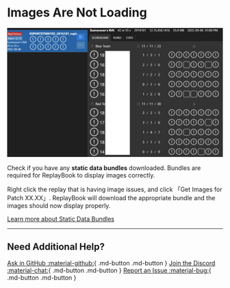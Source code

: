 # Images Are Not Loading

![Example of issue](../images/troubleshooting/imagesNotLoading_example.png)

Check if you have any **static data bundles** downloaded. Bundles are required for ReplayBook to display images correctly.

Right click the replay that is having image issues, and click 「Get Images for Patch XX.XX」. ReplayBook will download the appropriate bundle and the images should now display properly.

[Learn more about Static Data Bundles](../getting-started/get-static-data-bundles.md)

---

## Need Additional Help?

[Ask in GitHub :material-github:](https://github.com/fraxiinus/ReplayBook/discussions){ .md-button .md-button }
[Join the Discord :material-chat:](https://discord.gg/c33Rc5J){ .md-button .md-button }
[Report an Issue :material-bug:](https://github.com/fraxiinus/ReplayBook/issues/new/choose){ .md-button .md-button }
